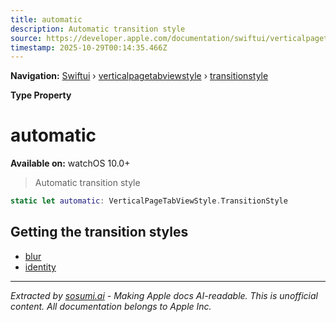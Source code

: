 ```yaml
---
title: automatic
description: Automatic transition style
source: https://developer.apple.com/documentation/swiftui/verticalpagetabviewstyle/transitionstyle/automatic
timestamp: 2025-10-29T00:14:35.466Z
---
```


**Navigation:** [Swiftui](/documentation/swiftui) › [verticalpagetabviewstyle](/documentation/swiftui/verticalpagetabviewstyle) › [transitionstyle](/documentation/swiftui/verticalpagetabviewstyle/transitionstyle)

**Type Property**

# automatic

**Available on:** watchOS 10.0+

> Automatic transition style

```swift
static let automatic: VerticalPageTabViewStyle.TransitionStyle
```

## Getting the transition styles

- [blur](/documentation/swiftui/verticalpagetabviewstyle/transitionstyle/blur)
- [identity](/documentation/swiftui/verticalpagetabviewstyle/transitionstyle/identity)

---

*Extracted by [sosumi.ai](https://sosumi.ai) - Making Apple docs AI-readable.*
*This is unofficial content. All documentation belongs to Apple Inc.*
